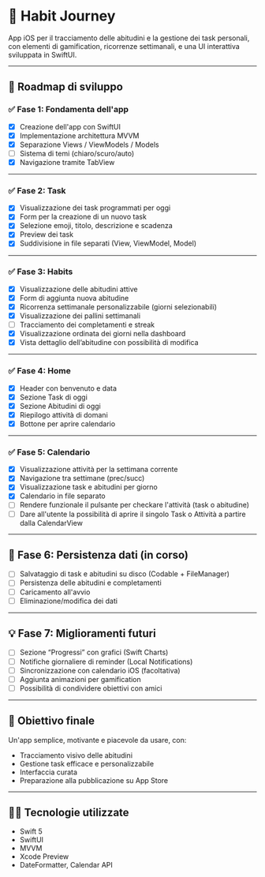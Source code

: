 # 📱 Habit Journey

App iOS per il tracciamento delle abitudini e la gestione dei task personali, con elementi di gamification, ricorrenze settimanali, e una UI interattiva sviluppata in SwiftUI.

---

## 🚀 Roadmap di sviluppo

### ✅ Fase 1: Fondamenta dell'app
- [x] Creazione dell'app con SwiftUI
- [x] Implementazione architettura MVVM
- [x] Separazione Views / ViewModels / Models
- [ ] Sistema di temi (chiaro/scuro/auto)
- [x] Navigazione tramite TabView

---

### ✅ Fase 2: Task
- [x] Visualizzazione dei task programmati per oggi
- [x] Form per la creazione di un nuovo task
- [x] Selezione emoji, titolo, descrizione e scadenza
- [x] Preview dei task
- [x] Suddivisione in file separati (View, ViewModel, Model)

---

### ✅ Fase 3: Habits
- [x] Visualizzazione delle abitudini attive
- [x] Form di aggiunta nuova abitudine
- [x] Ricorrenza settimanale personalizzabile (giorni selezionabili)
- [x] Visualizzazione dei pallini settimanali
- [ ] Tracciamento dei completamenti e streak
- [x] Visualizzazione ordinata dei giorni nella dashboard
- [x] Vista dettaglio dell’abitudine con possibilità di modifica

---

### ✅ Fase 4: Home
- [x] Header con benvenuto e data
- [x] Sezione Task di oggi
- [x] Sezione Abitudini di oggi
- [x] Riepilogo attività di domani
- [x] Bottone per aprire calendario

---

### ✅ Fase 5: Calendario
- [x] Visualizzazione attività per la settimana corrente
- [x] Navigazione tra settimane (prec/succ)
- [x] Visualizzazione task e abitudini per giorno
- [x] Calendario in file separato
- [ ] Rendere funzionale il pulsante per checkare l'attività (task o abitudine)
- [ ] Dare all'utente la possibilità di aprire il singolo Task o Attività a partire dalla CalendarView

---

## 🧱 Fase 6: Persistenza dati (in corso)
- [ ] Salvataggio di task e abitudini su disco (Codable + FileManager)
- [ ] Persistenza delle abitudini e completamenti
- [ ] Caricamento all'avvio
- [ ] Eliminazione/modifica dei dati

---

## 💡 Fase 7: Miglioramenti futuri
- [ ] Sezione “Progressi” con grafici (Swift Charts)
- [ ] Notifiche giornaliere di reminder (Local Notifications)
- [ ] Sincronizzazione con calendario iOS (facoltativa)
- [ ] Aggiunta animazioni per gamification
- [ ] Possibilità di condividere obiettivi con amici

---

## 🎯 Obiettivo finale
Un'app semplice, motivante e piacevole da usare, con:
- Tracciamento visivo delle abitudini
- Gestione task efficace e personalizzabile
- Interfaccia curata
- Preparazione alla pubblicazione su App Store

---

## 👨‍💻 Tecnologie utilizzate
- Swift 5
- SwiftUI
- MVVM
- Xcode Preview
- DateFormatter, Calendar API
